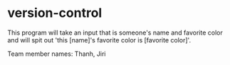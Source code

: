 # version-control

This program will take an input that is someone's name and favorite color and will spit out 'this [name]'s favorite color is [favorite color]'.

Team member names: Thanh, Jiri
